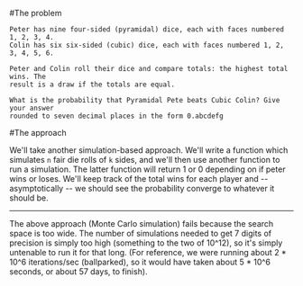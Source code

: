 #The problem


    Peter has nine four-sided (pyramidal) dice, each with faces numbered 1, 2, 3, 4.
    Colin has six six-sided (cubic) dice, each with faces numbered 1, 2, 3, 4, 5, 6.

    Peter and Colin roll their dice and compare totals: the highest total wins. The
    result is a draw if the totals are equal.

    What is the probability that Pyramidal Pete beats Cubic Colin? Give your answer
    rounded to seven decimal places in the form 0.abcdefg


#The approach

We'll take another simulation-based approach. We'll write a function which
simulates `n` fair die rolls of `k` sides, and we'll then use another function
to run a simulation. The latter function will return 1 or 0 depending on if
peter wins or loses. We'll keep track of the total wins for each player and --
asymptotically -- we should see the probability converge to whatever it should
be.

----

The above approach (Monte Carlo simulation) fails because the search space is
too wide. The number of simulations needed to get 7 digits of precision is
simply too high (something to the two of 10^12), so it's simply untenable to run
it for that long. (For reference, we were running about 2 * 10^6 iterations/sec
(ballparked), so it would have taken about 5 * 10^6 seconds, or about 57 days,
to finish). 
